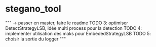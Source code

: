 # stegano_tool
"""
    -> passer en master, faire le readme
    TODO 3: optimiser DetectStrategyLSB, idée multi process pour la detection
    TODO 4: implementer utilisation des maks pour EmbededStrategyLSB
    TODO 5: choisir la sortie du logger
"""
